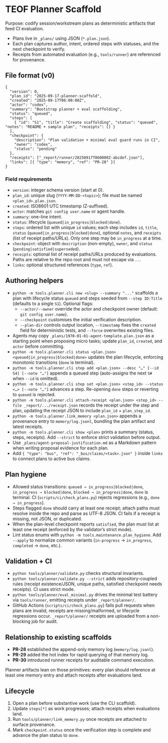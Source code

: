 # TEOF Planner Scaffold

Purpose: codify session/workstream plans as deterministic artifacts that feed CI evaluation.

- Plans live in `_plans/` using JSON (`*.plan.json`).
- Each plan captures author, intent, ordered steps with statuses, and the next checkpoint to verify.
- Receipts from automated evaluation (e.g., `tools/runner`) are referenced for provenance.

## File format (v0)

```
{
  "version": 0,
  "plan_id": "2025-09-17-planner-scaffold",
  "created": "2025-09-17T06:00:00Z",
  "actor": "codex",
  "summary": "Bootstrap planner + eval scaffolding",
  "status": "queued",
  "steps": [
    { "id": "S1", "title": "Create scaffolding", "status": "queued", "notes": "README + sample plan", "receipts": [] }
  ],
  "checkpoint": {
    "description": "Plan validation + minimal eval guard runs in CI",
    "owner": "codex",
    "status": "pending"
  },
  "receipts": ["_report/runner/20250917T060000Z-abcdef.json"],
  "links": [{ "type": "memory", "ref": "PR-28" }]
}
```

### Field requirements
- `version`: integer schema version (start at 0).
- `plan_id`: unique slug (`YYYY-MM-DD-<topic>`); file must be named `<plan_id>.plan.json`.
- `created`: ISO8601 UTC timestamp (Z-suffixed).
- `actor`: matches `git config user.name` or agent handle.
- `summary`: one-line intent.
- `status`: lifecycle (`queued|in_progress|blocked|done`).
- `steps`: ordered list with unique `id` values; each step includes `id`, `title`, `status` (`queued|in_progress|blocked|done`), optional `notes`, and `receipts` (list of receipt paths/URLs). Only one step may be `in_progress` at a time.
- `checkpoint`: object with `description` (non-empty), `owner`, and `status` (`pending|satisfied|superseded`).
- `receipts`: optional list of receipt paths/URLs produced by evaluations. Paths are relative to the repo root and must not escape via `..`.
- `links`: optional structured references (`type`, `ref`).

## Authoring helpers
- `python -m tools.planner.cli new <slug> --summary "..."` scaffolds a plan with lifecycle status `queued` and steps seeded from `--step ID:Title` (defaults to a single `S1`). Optional flags:
  - `--actor/--owner` override the actor and checkpoint owner (default: `git config user.name`).
  - `--checkpoint` customises the initial verification description.
  - `--plan-dir` controls output location, `--timestamp` fixes the `created` field for deterministic tests, and `--force` overwrites existing files.
- Agents may copy `_plans/1970-01-01-agent-template.plan.json` as a starting point when proposing micro tasks; update `plan_id`, `created`, and `actor` before committing.
- `python -m tools.planner.cli status <plan.json> <queued|in_progress|blocked|done>` updates the plan lifecycle, enforcing monotonic transitions (`done` is terminal).
- `python -m tools.planner.cli step add <plan.json> --desc "…" [--id S4] [--note "…"]` appends a queued step (auto-assigns the next `S#` when `--id` is omitted).
- `python -m tools.planner.cli step set <plan.json> <step_id> --status <…> [--note "…"]` advances a step. Re-opening `done` steps or reverting to `queued` is rejected.
- `python -m tools.planner.cli attach-receipt <plan.json> <step_id> --file _report/.../receipt.json` records the receipt under the step and plan, updating the receipt JSON to include `plan_id` + `plan_step_id`.
- `python -m tools.planner.link_memory <plan.json>` appends a provenance entry to `memory/log.jsonl`, bundling the plan artifact and latest receipts.
- `python -m tools.planner.cli show <plan>` prints a summary (status, steps, receipts). Add `--strict` to enforce strict validation before output.
- Use `_plans/agent-proposal-justification.md` as a Markdown pattern when writing proposal evidence for each plan.
- Add `{ "type": "bus", "ref": "_bus/claims/<task>.json" }` inside `links` to connect plans to active bus claims.

## Plan hygiene
- Allowed status transitions: `queued → in_progress|blocked|done`, `in_progress → blocked|done`, `blocked → in_progress|done`, `done` is terminal. CI (`scripts/ci/check_plans.py`) rejects regressions (e.g., `done → in_progress`).
- Steps flagged `done` should carry at least one receipt; attach paths must resolve inside the repo and parse as UTF-8 JSON. CI fails if a receipt is missing, not JSON, or duplicated.
- When the plan-level checkpoint reports `satisfied`, the plan must list at least one receipt (enforced by the validator’s strict mode).
- Lint status enums with `python -m tools.maintenance.plan_hygiene`. Add `--apply` to normalize common variants (`in-progress` → `in_progress`, `completed` → `done`, etc.).

## Validation + CI
- `python tools/planner/validate.py` checks structural invariants.
- `python tools/planner/validate.py --strict` adds repository-coupled rules (receipt existence/JSON, unique paths, satisfied checkpoint needs receipts). CI uses strict mode.
- `python tools/planner/eval_minimal.py` drives the minimal test battery via `tools/runner`, emitting receipts under `_report/planner/`.
- GitHub Actions (`scripts/ci/check_plans.py`) fails pull requests when plans are invalid, receipts are missing/malformed, or lifecycle regressions occur. `_report/planner/` receipts are uploaded from a non-blocking job for audit.

## Relationship to existing scaffolds
- **PR-28** established the append-only memory log (`memory/log.jsonl`).
- **PR-29** added the hot index for rapid querying of that memory log.
- **PR-30** introduced runner receipts for auditable command execution.

Planner artifacts lean on those primitives: every plan should reference at least one memory entry and attach receipts after evaluations land.

## Lifecycle
1. Open a plan before substantive work (use the CLI scaffold).
2. Update `steps[*]` as work progresses; attach receipts when evaluations land.
3. Run `tools/planner/link_memory.py` once receipts are attached to surface provenance.
4. Mark `checkpoint.status` once the verification step is complete and advance the plan status to `done`.
